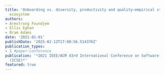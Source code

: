 ```yaml
---
title: 'Onboarding vs. diversity, productivity and quality—empirical study of the openstack'
  ecosystem
authors:
- Armstrong Foundjem
- Ellis Eghan
- Bram Adams
date: '2021-01-01'
publishDate: '2025-02-12T17:08:56.514376Z'
publication_types:
- 1 #paper-conference
publication: '*2021 IEEE/ACM 43rd International Conference on Software Engineering
  (ICSE)*'
featured: true
---
```

